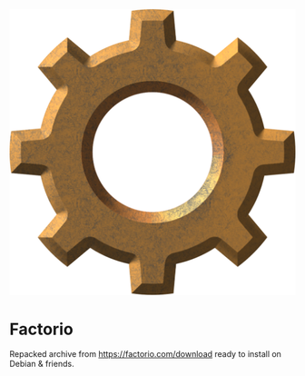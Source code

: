![icon](factorio.svg?raw=true)

Factorio
========

Repacked archive from https://factorio.com/download ready to install on Debian & friends.

